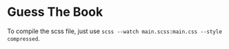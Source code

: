 # Guess The Book

To compile the scss file, just use `scss --watch main.scss:main.css --style compressed`.